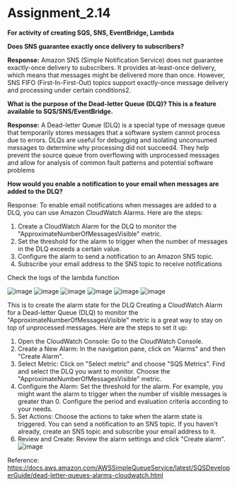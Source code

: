 # Assignment_2.14
**For activity of creating SQS, SNS, EventBridge, Lambda**

**Does SNS guarantee exactly once delivery to subscribers?**

**Response:** Amazon SNS (Simple Notification Service) does not guarantee exactly-once delivery to subscribers. It provides at-least-once delivery, which means that messages might be delivered more than once. However, SNS FIFO (First-In-First-Out) topics support exactly-once message delivery and processing under certain conditions2.

**What is the purpose of the Dead-letter Queue (DLQ)? This is a feature available to SQS/SNS/EventBridge.**

**Response:** A Dead-letter Queue (DLQ) is a special type of message queue that temporarily stores messages that a software system cannot process due to errors. DLQs are useful for debugging and isolating unconsumed messages to determine why processing did not succeed4. They help prevent the source queue from overflowing with unprocessed messages and allow for analysis of common fault patterns and potential software problems

**How would you enable a notification to your email when messages are added to the DLQ?**

Response: To enable email notifications when messages are added to a DLQ, you can use Amazon CloudWatch Alarms. Here are the steps:
1.	Create a CloudWatch Alarm for the DLQ to monitor the "ApproximateNumberOfMessagesVisible" metric.
2.	Set the threshold for the alarm to trigger when the number of messages in the DLQ exceeds a certain value.
3.	Configure the alarm to send a notification to an Amazon SNS topic.
4.	Subscribe your email address to the SNS topic to receive notifications

Check the logs of the lambda function
 
 ![image](https://github.com/user-attachments/assets/281e2a27-7ca3-4d41-bc4b-3d26fd310d9c)
 ![image](https://github.com/user-attachments/assets/3745b231-f6c2-4887-82f9-3ec6de0ec440)
 ![image](https://github.com/user-attachments/assets/9b603f15-0b01-451b-9469-00c79588f8c3)
 ![image](https://github.com/user-attachments/assets/46ca5566-44c8-44a9-a2a6-1ad5657ffb8a)
 ![image](https://github.com/user-attachments/assets/a89cc1b2-945f-44ed-bbec-33c044a37c43)
 ![image](https://github.com/user-attachments/assets/62d8ced6-2d80-4e3a-a196-9394446be467)

This is to create the alarm state for the DLQ
Creating a CloudWatch Alarm for a Dead-letter Queue (DLQ) to monitor the "ApproximateNumberOfMessagesVisible" metric is a great way to stay on top of unprocessed messages. Here are the steps to set it up:
1.	Open the CloudWatch Console:
Go to the CloudWatch Console.
2.	Create a New Alarm:
In the navigation pane, click on "Alarms" and then "Create Alarm".
3.	Select Metric:
Click on "Select metric" and choose "SQS Metrics".
Find and select the DLQ you want to monitor.
Choose the "ApproximateNumberOfMessagesVisible" metric.
4.	Configure the Alarm:
Set the threshold for the alarm. For example, you might want the alarm to trigger when the number of visible messages is greater than 0.
Configure the period and evaluation criteria according to your needs.
5.	Set Actions:
Choose the actions to take when the alarm state is triggered. You can send a notification to an SNS topic.
If you haven't already, create an SNS topic and subscribe your email address to it.
6.	Review and Create:
Review the alarm settings and click "Create alarm".
![image](https://github.com/user-attachments/assets/db8936d9-b9b9-4175-aa49-6cf1fd8e8ea0)


 
Reference: https://docs.aws.amazon.com/AWSSimpleQueueService/latest/SQSDeveloperGuide/dead-letter-queues-alarms-cloudwatch.html
